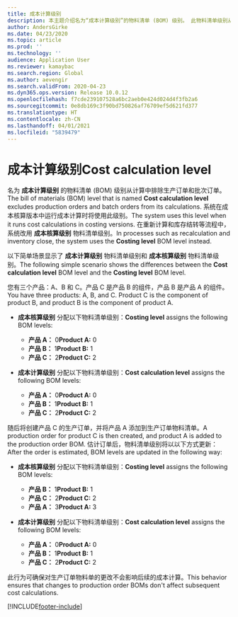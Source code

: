 ```yaml
---
title: 成本计算级别
description: 本主题介绍名为“成本计算级别”的物料清单 (BOM) 级别。 此物料清单级别从计算中排除了生产订单和批次订单。
author: AndersGirke
ms.date: 04/23/2020
ms.topic: article
ms.prod: ''
ms.technology: ''
audience: Application User
ms.reviewer: kamaybac
ms.search.region: Global
ms.author: aevengir
ms.search.validFrom: 2020-04-23
ms.dyn365.ops.version: Release 10.0.12
ms.openlocfilehash: f7cde239107528a6bc2aeb0e424d024d4f3fb2a6
ms.sourcegitcommit: 0e8db169c3f90bd750826af76709ef5d621fd377
ms.translationtype: HT
ms.contentlocale: zh-CN
ms.lasthandoff: 04/01/2021
ms.locfileid: "5839479"
---
```

# <a name="cost-calculation-level"></a><span data-ttu-id="dd4b2-104">成本计算级别</span><span class="sxs-lookup"><span data-stu-id="dd4b2-104">Cost calculation level</span></span>

<span data-ttu-id="dd4b2-105">名为 **成本计算级别** 的物料清单 (BOM) 级别从计算中排除生产订单和批次订单。</span><span class="sxs-lookup"><span data-stu-id="dd4b2-105">The bill of materials (BOM) level that is named **Cost calculation level** excludes production orders and batch orders from its calculations.</span></span> <span data-ttu-id="dd4b2-106">系统在成本核算版本中运行成本计算时将使用此级别。</span><span class="sxs-lookup"><span data-stu-id="dd4b2-106">The system uses this level when it runs cost calculations in costing versions.</span></span> <span data-ttu-id="dd4b2-107">在重新计算和库存结转等流程中，系统改用 **成本核算级别** 物料清单级别。</span><span class="sxs-lookup"><span data-stu-id="dd4b2-107">In processes such as recalculation and inventory close, the system uses the **Costing level** BOM level instead.</span></span>

<span data-ttu-id="dd4b2-108">以下简单场景显示了 **成本计算级别** 物料清单级别和 **成本核算级别** 物料清单级别。</span><span class="sxs-lookup"><span data-stu-id="dd4b2-108">The following simple scenario shows the differences between the **Cost calculation level** BOM level and the **Costing level** BOM level.</span></span>

<span data-ttu-id="dd4b2-109">您有三个产品：A、B 和 C。产品 C 是产品 B 的组件，产品 B 是产品 A 的组件。</span><span class="sxs-lookup"><span data-stu-id="dd4b2-109">You have three products: A, B, and C. Product C is the component of product B, and product B is the component of product A.</span></span>

- <span data-ttu-id="dd4b2-110">**成本核算级别** 分配以下物料清单级别：</span><span class="sxs-lookup"><span data-stu-id="dd4b2-110">**Costing level** assigns the following BOM levels:</span></span>

    - <span data-ttu-id="dd4b2-111">**产品 A：** 0</span><span class="sxs-lookup"><span data-stu-id="dd4b2-111">**Product A:** 0</span></span>
    - <span data-ttu-id="dd4b2-112">**产品 B：** 1</span><span class="sxs-lookup"><span data-stu-id="dd4b2-112">**Product B:** 1</span></span>
    - <span data-ttu-id="dd4b2-113">**产品 C：** 2</span><span class="sxs-lookup"><span data-stu-id="dd4b2-113">**Product C:** 2</span></span>

- <span data-ttu-id="dd4b2-114">**成本计算级别** 分配以下物料清单级别：</span><span class="sxs-lookup"><span data-stu-id="dd4b2-114">**Cost calculation level** assigns the following BOM levels:</span></span>

    - <span data-ttu-id="dd4b2-115">**产品 A：** 0</span><span class="sxs-lookup"><span data-stu-id="dd4b2-115">**Product A:** 0</span></span>
    - <span data-ttu-id="dd4b2-116">**产品 B：** 1</span><span class="sxs-lookup"><span data-stu-id="dd4b2-116">**Product B:** 1</span></span>
    - <span data-ttu-id="dd4b2-117">**产品 C：** 2</span><span class="sxs-lookup"><span data-stu-id="dd4b2-117">**Product C:** 2</span></span>

<span data-ttu-id="dd4b2-118">随后将创建产品 C 的生产订单，并将产品 A 添加到生产订单物料清单。</span><span class="sxs-lookup"><span data-stu-id="dd4b2-118">A production order for product C is then created, and product A is added to the production order BOM.</span></span> <span data-ttu-id="dd4b2-119">估计订单后，物料清单级别将以以下方式更新：</span><span class="sxs-lookup"><span data-stu-id="dd4b2-119">After the order is estimated, BOM levels are updated in the following way:</span></span>

- <span data-ttu-id="dd4b2-120">**成本核算级别** 分配以下物料清单级别：</span><span class="sxs-lookup"><span data-stu-id="dd4b2-120">**Costing level** assigns the following BOM levels:</span></span>

    - <span data-ttu-id="dd4b2-121">**产品 B：** 1</span><span class="sxs-lookup"><span data-stu-id="dd4b2-121">**Product B:** 1</span></span>
    - <span data-ttu-id="dd4b2-122">**产品 C：** 2</span><span class="sxs-lookup"><span data-stu-id="dd4b2-122">**Product C:** 2</span></span>
    - <span data-ttu-id="dd4b2-123">**产品 A：** 3</span><span class="sxs-lookup"><span data-stu-id="dd4b2-123">**Product A:** 3</span></span>

- <span data-ttu-id="dd4b2-124">**成本计算级别** 分配以下物料清单级别：</span><span class="sxs-lookup"><span data-stu-id="dd4b2-124">**Cost calculation level** assigns the following BOM levels:</span></span>

    - <span data-ttu-id="dd4b2-125">**产品 A：** 0</span><span class="sxs-lookup"><span data-stu-id="dd4b2-125">**Product A:** 0</span></span>
    - <span data-ttu-id="dd4b2-126">**产品 B：** 1</span><span class="sxs-lookup"><span data-stu-id="dd4b2-126">**Product B:** 1</span></span>
    - <span data-ttu-id="dd4b2-127">**产品 C：** 2</span><span class="sxs-lookup"><span data-stu-id="dd4b2-127">**Product C:** 2</span></span>

<span data-ttu-id="dd4b2-128">此行为可确保对生产订单物料单的更改不会影响后续的成本计算。</span><span class="sxs-lookup"><span data-stu-id="dd4b2-128">This behavior ensures that changes to production order BOMs don't affect subsequent cost calculations.</span></span>


[!INCLUDE[footer-include](../../includes/footer-banner.md)]